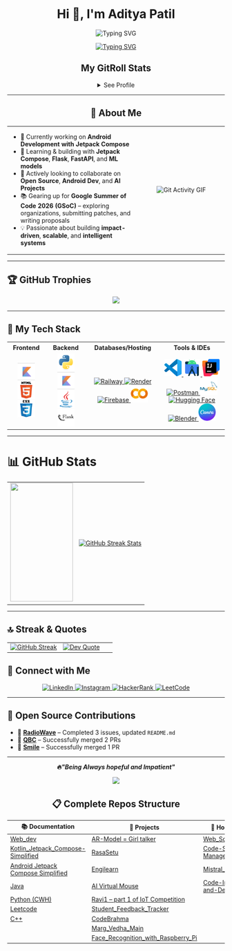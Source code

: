 <h1 align="center">Hi 👋, I'm Aditya Patil</h1>

<p align="center"><img src="https://readme-typing-svg.demolab.com?font=Fira+Code&size=32&duration=3000&pause=1000&color=00A1F7&repeat=false&width=1800&lines=Android+%26+Backend+Developer+%7C+Open+Source+Contributor+%7C+AI%2FML+Explorer+%7C+Python+Backend+Expert" alt="Typing SVG"/></p>

<p align="center">
  <a href="https://github.com/DenverCoder1/readme-typing-svg">
    <img src="https://readme-typing-svg.demolab.com?font=Fira+Code&size=22&duration=2500&pause=1000&color=00A1F7&center=true&vCenter=true&width=850&lines=%F0%9F%9A%80+Jetpack+Compose+%7C+Web+Development+%7C+GitHub+Driven+Learning" alt="Typing SVG" />
  </a>
</p>
<h2 align="center">My GitRoll Stats</h2>

<details>
  <summary align="center">See Profile</summary>
  <br>
    <a href="https://gitroll.io/profile/ubGQ1D9x6NWP8q3WI1eDXJrtekvx2" target="_blank"><img src="https://gitroll.io/api/badges/profiles/v1/ubGQ1D9x6NWP8q3WI1eDXJrtekvx2?theme=dark" alt="GitRoll Profile Badge"/>
  </a>
</details> 

---

<h2 align="center">🚀 About Me</h2>

<table width="100%" align="center">
  <tr>
    <td width="60%" valign="top" align="left">
      <ul>
        <li>🔭 Currently working on <strong>Android Development with Jetpack Compose</strong></li>
        <li>🌱 Learning & building with <strong>Jetpack Compose</strong>, <strong>Flask</strong>, <strong>FastAPI</strong>, and <strong>ML models</strong></li>
        <li>👯 Actively looking to collaborate on <strong>Open Source</strong>, <strong>Android Dev</strong>, and <strong>AI Projects</strong></li>
        <li>📚 Gearing up for <strong>Google Summer of Code 2026 (GSoC)</strong> – exploring organizations, submitting patches, and writing proposals</li>
        <li>💡 Passionate about building <strong>impact-driven</strong>, <strong>scalable</strong>, and <strong>intelligent systems</strong></li>
      </ul>
    </td>
    <td width="40%" valign="middle" align="center">
      <img src="https://github.com/Aditya948351/Used-Images/raw/main/download-ezgif.com-speed.gif" alt="Git Activity GIF" />
    </td>
  </tr>
</table>



---

## 🏆 GitHub Trophies

<p align="center">
  <img src="https://github-profile-trophy.vercel.app/?username=Aditya948351&theme=radical&no-frame=false&no-bg=false&column=9"/>
</p>


---

<h2 align="left">🚀 My Tech Stack</h2>
<table>
  <tr>
    <th align="center">Frontend</th>
    <th align="center">Backend</th>
    <th align="center">Databases/Hosting</th>
    <th align="center">Tools & IDEs</th>
  </tr>
  <tr>
    <!-- Frontend -->
    <td align="center">
      <a href="https://developer.android.com/courses/" target="_blank">
        <img src="https://github.com/Aditya948351/Hosting/blob/main/Icons/isl/images.jpg?raw=true" alt="Flask" width="40" height="40"/>
      </a>
      <a href="https://www.w3.org/html/" target="_blank">
        <img src="https://raw.githubusercontent.com/devicons/devicon/master/icons/html5/html5-original-wordmark.svg" alt="HTML5" width="40" height="40"/>
      </a>
      <a href="https://www.w3schools.com/css/" target="_blank">
        <img src="https://raw.githubusercontent.com/devicons/devicon/master/icons/css3/css3-original-wordmark.svg" alt="CSS3" width="40" height="40"/>
      </a>
     <!-- 
     <a href="https://reactjs.org/" target="_blank">
        <img src="https://raw.githubusercontent.com/devicons/devicon/master/icons/react/react-original-wordmark.svg" alt="React" width="40" height="40"/>
      </a>
      <a href="https://developer.mozilla.org/en-US/docs/Web/JavaScript" target="_blank">
        <img src="https://raw.githubusercontent.com/devicons/devicon/master/icons/javascript/javascript-original.svg" alt="JavaScript" width="40" height="40"/>
      </a>
      <a href="https://www.typescriptlang.org/" target="_blank">
        <img src="https://raw.githubusercontent.com/devicons/devicon/master/icons/typescript/typescript-original.svg" alt="TypeScript" width="40" height="40"/>
      </a>   -->
    </td>
    <!-- Backend -->
    <td align="center">
      <a href="https://www.python.org/" target="_blank">
        <img src="https://raw.githubusercontent.com/devicons/devicon/master/icons/python/python-original.svg" alt="Python" width="40" height="40"/>
      </a>
      <a href="https://developer.android.com/courses/" target="_blank">
        <img src="https://github.com/Aditya948351/Hosting/blob/main/Icons/isl/images.jpg?raw=true" alt="Flask" width="40" height="40"/>
      </a>
      <a href="https://www.java.com" target="_blank">
        <img src="https://raw.githubusercontent.com/devicons/devicon/master/icons/java/java-original.svg" alt="Java" width="40" height="40"/>
      </a>
      <!-- <a href="https://nodejs.org/" target="_blank">
        <img src="https://raw.githubusercontent.com/devicons/devicon/master/icons/nodejs/nodejs-original-wordmark.svg" alt="Node.js" width="40" height="40"/>
      </a> -->
      <a href="https://flask.palletsprojects.com/" target="_blank">
        <img src="https://github.com/Aditya948351/Hosting/blob/main/flask.png?raw=true" alt="Flask" width="40" height="40"/>
      </a>
    </td>
    <!-- Hosting -->
    <td align="center">
      <a href="https://railway.app/" target="_blank">
        <img src="https://railway.app/brand/logo-light.svg" alt="Railway" width="40" height="40"/>
      </a>
      <a href="https://render.com/" target="_blank">
        <img src="https://avatars.githubusercontent.com/u/41714161?s=200&v=4" alt="Render" width="40" height="40"/>
      </a>
      <a href="https://firebase.google.com/" target="_blank">
        <img src="https://www.vectorlogo.zone/logos/firebase/firebase-icon.svg" alt="Firebase" width="40" height="40"/>
      </a>
      <a href="https://colab.research.google.com/" target="_blank">
        <img src="https://raw.githubusercontent.com/Aditya948351/Hosting/6591ec90308b66c5a931eca609c180bc882ec173/Google_Colaboratory_SVG_Logo.svg" alt="Colab" width="40" height="40"/>
      </a>
    </td>
    <!-- Tools -->
    <td align="center">
      <a href="https://code.visualstudio.com/" target="_blank">
        <img src="https://raw.githubusercontent.com/devicons/devicon/master/icons/vscode/vscode-original.svg" alt="VS Code" width="40" height="40"/>
      </a>
      <a href="https://developer.android.com/studio" target="_blank">
        <img src="https://raw.githubusercontent.com/devicons/devicon/master/icons/androidstudio/androidstudio-original.svg" alt="Android Studio" width="40" height="40"/>
      </a>
      <a href="https://www.jetbrains.com/idea/" target="_blank">
        <img src="https://raw.githubusercontent.com/devicons/devicon/master/icons/intellij/intellij-original.svg" alt="IntelliJ IDEA" width="40" height="40"/>
      </a>
      <a href="https://www.postman.com/" target="_blank">
        <img src="https://www.vectorlogo.zone/logos/getpostman/getpostman-icon.svg" alt="Postman" width="40" height="40"/>
      </a>
      <a href="https://www.mysql.com/" target="_blank">
        <img src="https://raw.githubusercontent.com/devicons/devicon/master/icons/mysql/mysql-original-wordmark.svg" alt="MySQL" width="40" height="40"/>
      </a>
      <a href="https://huggingface.co/" target="_blank">
        <img src="https://huggingface.co/front/assets/huggingface_logo.svg" alt="Hugging Face" width="40" height="40"/>
      </a>
      <a href="https://www.blender.org/" target="_blank">
        <img src="https://download.blender.org/branding/community/blender_community_badge_white.svg" alt="Blender" width="40" height="40"/>
      </a>
      <a href="https://www.canva.com/" target="_blank">
        <img src="https://github.com/Aditya948351/Hosting/blob/main/canva-icon.png?raw=true" alt="Canva" width="40" height="40"/>
      </a>
    </td>
  </tr>
</table>

---

<div>
  <h1><strong>📊 GitHub Stats</strong></h1>
  <table width="50%">
    <tr>
      <!-- Most Used Languages -->
      <td width="50%" valign="middle">
        <a href="https://github.com/Aditya948351">
          <img src="https://github-readme-stats.vercel.app/api/top-langs/?username=Aditya948351&hide=html,css&layout=compact&title_color=ffffff&text_color=c9cacc&icon_color=4AB197&theme=highcontrast" width="100%" height="275px" />
        </a>
      </td>
      <!-- GitHub Stats and Streak Stats -->
      <td width="50%" valign="middle">
        <a href="https://github.com/Aditya948351">
          <img src="https://github-readme-stats.vercel.app/api?username=Aditya948351&show_icons=true&show=reviews,prs_merged,prs_merged_percentage&theme=dark" width="100%" height="100%" alt="GitHub Streak Stats"/>
        </a>
        <br />
      </td>
    </tr>
  </table>
</div>

---

## 🔝 Streak & Quotes

<div>
  <table width="100%" align="center">
    <tr>
      <!-- Most Used Languages -->
      <td width="50%" valign="middle">
        <a href="https://github.com/Aditya948351">
          <img src="https://github-readme-streak-stats.herokuapp.com/?user=Aditya948351&theme=dracula" alt="GitHub Streak" />
        </a>
      </td>
      <!-- GitHub Stats and Streak Stats -->
      <td width="50%" valign="middle">
        <a href="https://github.com/Aditya948351">
        <img src="https://quotes-github-readme.vercel.app/api?type="vertical"&theme=merko" alt="Dev Quote" />          
        </a>
        <br />
      </td>
    </tr>
  </table>
</div>

## 🔗 Connect with Me

<p align="center">
  <a href="https://linkedin.com/in/aditya-patil-a7743a292" target="_blank">
    <img src="https://raw.githubusercontent.com/rahuldkjain/github-profile-readme-generator/master/src/images/icons/Social/linked-in-alt.svg" alt="LinkedIn" height="40" width="40"/>
  </a>
  <a href="https://instagram.com/aditya516227" target="_blank">
    <img src="https://raw.githubusercontent.com/rahuldkjain/github-profile-readme-generator/master/src/images/icons/Social/instagram.svg" alt="Instagram" height="40" width="40"/>
  </a>
  <a href="https://www.hackerrank.com/ap8548328" target="_blank">
    <img src="https://raw.githubusercontent.com/rahuldkjain/github-profile-readme-generator/master/src/images/icons/Social/hackerrank.svg" alt="HackerRank" height="40" width="40"/>
  </a>
  <a href="https://www.leetcode.com/adityapatil8793" target="_blank">
    <img src="https://raw.githubusercontent.com/rahuldkjain/github-profile-readme-generator/master/src/images/icons/Social/leet-code.svg" alt="LeetCode" height="40" width="40"/>
  </a>
</p>

---

<h2>💼 Open Source Contributions</h2>
<ul align="left">
  <li>🔧 <strong><a href="https://github.com/Aditya948351/RadioWave" target="_blank">RadioWave</a></strong> – Completed 3 issues, updated <code>README.md</code></li>
  <li>🔧 <strong><a href="https://github.com/Shahid6174/QBC" target="_blank">QBC</a></strong> – Successfully merged 2 PRs</li>
  <li>🔧 <strong><a href="https://github.com/Shahid6174/Smile" target="_blank">Smile</a></strong> – Successfully merged 1 PR</li>
</ul>

---
<p align="center">
<strong>🔥<i>"Being Always hopeful and Impatient"</i></strong>
</p>


<div href="https://github.com/Aditya948351" align="center">
  <img src="https://profile-counter.glitch.me/Aditya948351/count.svg?"  />
</div>


<h2 align="center">📋 Complete Repos Structure</h2>

<div align="center">

<table>
  <thead>
    <tr>
      <th>📚 Documentation</th>
      <th>🚀 Projects</th>
      <th>🔗 Hosted APIs</th>
    </tr>
  </thead>
  <tbody>
    <tr>
      <td><a href="https://github.com/Aditya948351/Web_dev">Web_dev</a></td>
      <td><a href="https://github.com/Aditya948351/AR-Model">AR-Model = Girl talker</a></td>
      <td><a href="https://github.com/Aditya948351/Web_Scrapping_API">Web_Scrapping_API</a></td>
    </tr>
    <tr>
      <td><a href="https://github.com/Aditya948351/Kotlin-Jetpack-Compose">Kotlin_Jetpack_Compose-Simplified</a></td>
      <td><a href="https://github.com/Aditya948351/RasaSetu">RasaSetu</a></td>
      <td><a href="https://github.com/Aditya948351/Code-Snippet-Manager">Code-Snippet-Manager</a></td>
    </tr>
    <tr>
      <td><a href="https://github.com/Aditya948351/Android-Jetpack-Compose-Simplified">Android Jetpack Compose Simplified</a></td>
      <td><a href="https://github.com/Aditya948351/Engilearn">Engilearn</a></td>
      <td><a href="https://github.com/Aditya948351/Mistral_OCR_API">Mistral_OCR_API</a></td>
    </tr>
    <tr>
      <td><a href="https://github.com/Aditya948351/Java">Java</a></td>
      <td><a href="https://github.com/Aditya948351/AI-Virtual-Mouse">AI Virtual Mouse</a></td>
      <td><a href="https://github.com/Aditya948351/Code-Interpreter-and-Debugger">Code-Interpreter-and-Debugger</a></td>
    </tr>
    <tr>
      <td><a href="https://github.com/Aditya948351/Python">Python (CWH)</a></td>
      <td><a href="https://github.com/Aditya948351/Ravi1">Ravi1 – part 1 of IoT Competition</a></td>
      <td></td>
    </tr>
    <tr>
      <td><a href="https://github.com/Aditya948351/Leetcode">Leetcode</a></td>
      <td><a href="https://github.com/Aditya948351/Student_Feedback_Tracker">Student_Feedback_Tracker</a></td>
      <td></td>
    </tr>
    <tr>
      <td><a href="https://github.com/Aditya948351/CPP-Documentation">C++</a></td>
      <td><a href="https://github.com/Aditya948351/CodeBrahma">CodeBrahma</a></td>
      <td></td>
    </tr>
    <tr>
      <td></td>
      <td><a href="https://github.com/Aditya948351/MargVedhaMain">Marg_Vedha_Main</a></td>
      <td></td>
    </tr>
    <tr>
      <td></td>
      <td><a href="https://github.com/Aditya948351/Face_Recognition_with_Raspberry_Pi">Face_Recognition_with_Raspberry_Pi</a></td>
      <td></td>
    </tr>
  </tbody>
</table>

</div>

